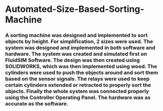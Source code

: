 # Automated-Size-Based-Sorting-Machine

### A sorting machine was designed and implemented to sort objects by height. For simplification, 2 sizes were used. The system was designed and implemented in both software and hardware. The system was created and simulated first on FluidSIM Software. The design was then created using SOLIDWORKS, which was then implemented using wood. The cylinders were used to push the objects around and sort them based on the sensor signals. The relays were used to keep certain cylinders extended or retracted to properly sort the objects. Finally the whole system was connected properly using the Controller Operating Panel. The hardware was as accurate as the software.
